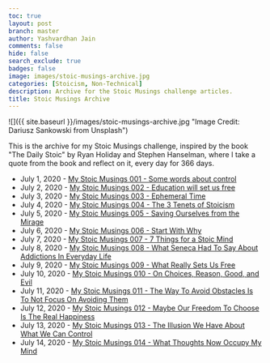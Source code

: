 ```yaml
---
toc: true
layout: post
branch: master
author: Yashvardhan Jain
comments: false
hide: false
search_exclude: true
badges: false
image: images/stoic-musings-archive.jpg
categories: [Stoicism, Non-Technical]
description: Archive for the Stoic Musings challenge articles.
title: Stoic Musings Archive
---
```

![]({{ site.baseurl }}/images/stoic-musings-archive.jpg "Image Credit: Dariusz Sankowski from Unsplash")

This is the archive for my Stoic Musings challenge, inspired by the book "The Daily Stoic" by Ryan Holiday and Stephen Hanselman, where I take a quote from the book and reflect on it, every day for 366 days.

- July 1, 2020 - [My Stoic Musings 001 - Some words about control](https://medium.com/@jyash/my-stoic-musings-001-some-words-about-control-c7b48e45017e)
- July 2, 2020 - [My Stoic Musings 002 - Education will set us free](https://medium.com/@jyash/my-stoic-musings-002-education-will-set-us-free-2f8207c8b2eb)
- July 3, 2020 - [My Stoic Musings 003 - Ephemeral Time](https://medium.com/@jyash/my-stoic-musings-003-ephemeral-time-290f64d26141)
- July 4, 2020 - [My Stoic Musings 004 - The 3 Tenets of Stoicism](https://medium.com/@jyash/the-3-tenets-of-stoicism-my-stoic-musings-004-e28a8cd07a0b)
- July 5, 2020 - [My Stoic Musings 005 - Saving Ourselves from the Mirage](https://medium.com/@jyash/saving-ourselves-from-the-mirage-my-stoic-musings-005-279d30f928c9)
- July 6, 2020 - [My Stoic Musings 006 - Start With Why](https://medium.com/@jyash/start-with-why-my-stoic-musings-006-1d69ec45efbf)
- July 7, 2020 - [My Stoic Musings 007 - 7 Things for a Stoic Mind](https://medium.com/@jyash/7-things-for-a-stoic-mind-my-stoic-musings-007-bdeb990f22b2)
- July 8, 2020 - [My Stoic Musings 008 - What Seneca Had To Say About Addictions In Everyday Life](https://medium.com/@jyash/what-seneca-had-to-say-about-addictions-in-everyday-life-my-stoic-musings-008-17ca93f29b94)
- July 9, 2020 - [My Stoic Musings 009 - What Really Sets Us Free](https://medium.com/@jyash/what-really-sets-us-free-my-stoic-musings-009-a3274aa9fe36)
- July 10, 2020 - [My Stoic Musings 010 - On Choices, Reason, Good, and Evil](https://medium.com/@jyash/on-choices-reason-good-and-evil-my-stoic-musings-010-22161fc25139)
- July 11, 2020 - [My Stoic Musings 011 - The Way To Avoid Obstacles Is To Not Focus On Avoiding Them](https://medium.com/@jyash/the-way-to-avoid-obstacles-is-to-not-focus-on-avoiding-them-my-stoic-musings-011-93c43dde8e0c)
- July 12, 2020 - [My Stoic Musings 012 - Maybe Our Freedom To Choose Is The Real Happiness](https://medium.com/@jyash/maybe-our-freedom-to-choose-is-the-real-happiness-my-stoic-musings-012-219108a7df44)
- July 13, 2020 - [My Stoic Musings 013 - The Illusion We Have About What We Can Control](https://medium.com/@jyash/the-illusion-we-have-about-what-we-can-control-my-stoic-musings-013-a5e07cfd70b8)
- July 14, 2020 - [My Stoic Musings 014 - What Thoughts Now Occupy My Mind](https://medium.com/@jyash/what-thoughts-now-occupy-my-mind-my-stoic-musings-01-4c2f82c166e7)
